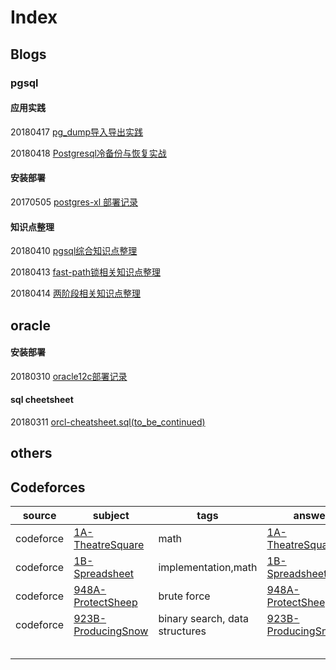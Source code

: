 # Index

## Blogs

### pgsql

#### 应用实践

20180417 [pg_dump导入导出实践](src/pgsql-fun-pgdump.md)

20180418 [Postgresql冷备份与恢复实战](https://github.com/mutex73/blog/blob/master/src/pgsql-fun-offlinebackup.md)



#### 安装部署

20170505 [postgres-xl 部署记录](src/pgsql-deploy-xl.md)

#### 知识点整理

20180410 [pgsql综合知识点整理](src/pgsql-kp.md)

20180413 [fast-path锁相关知识点整理](src/pgsql-kp-fastpath.md)

20180414 [两阶段相关知识点整理](src/pgsql-kp-twophase.md)

## oracle

#### 安装部署

20180310 [oracle12c部署记录](https://github.com/mutex73/blog/blob/master/src/orcl-deploy-12c.md)

#### sql cheetsheet

20180311 [orcl-cheatsheet.sql(to_be_continued)](src/orcl-cheatsheet.sql)

## others



## Codeforces

| source    | subject                                  | tags                           | answer                                   | note |
| --------- | ---------------------------------------- | ------------------------------ | ---------------------------------------- | ---- |
| codeforce | [1A-TheatreSquare](http://codeforces.com/problemset/problem/1/A) | math                           | [1A-TheatreSquare.cc](codeforces/1A-TheatreSquare.cc) |      |
| codeforce | [1B-Spreadsheet](http://codeforces.com/problemset/problem/1/B) | implementation,math            | [1B-Spreadsheet.cc](codeforces/1B-Spreadsheet.cc) |      |
| codeforce | [948A-ProtectSheep](http://codeforces.com/problemset/problem/948/A) | brute force                    | [948A-ProtectSheep.cc](codeforces/948A-ProtectSheep.cc) |      |
| codeforce | [923B-ProducingSnow](http://codeforces.com/problemset/problem/923/B) | binary search, data structures | [923B-ProducingSnow.cc](codeforces/923B-ProducingSnow.cc) |      |
|           |                                          |                                |                                          |      |
|           |                                          |                                |                                          |      |
|           |                                          |                                |                                          |      |
|           |                                          |                                |                                          |      |
|           |                                          |                                |                                          |      |
